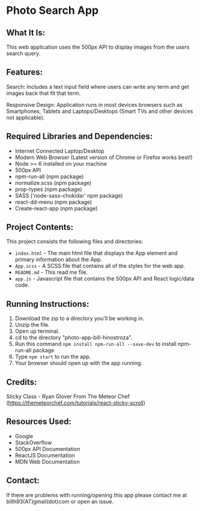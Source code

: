 # Photo Search App

## What It Is:
This web application uses the 500px API to display images from the users search query.

## Features:
Search: Includes a text input field where users can write any term and get images back that fit that term.

Responsive Design: Application runs in most devices browsers such as Smartphones, Tablets and Laptops/Desktops (Smart TVs and other devices not applicable).

## Required Libraries and Dependencies:
* Internet Connected Laptop/Desktop
* Modern Web Browser (Latest version of Chrome or Firefox works best!)
* Node >= 6 installed on your machine
* 500px API
* npm-run-all (npm package)
* normalize.scss (npm package)
* prop-types (npm package)
* SASS ('node-sass-chokidar' npm package)
* react-dd-menu (npm package)
* Create-react-app (npm package)

## Project Contents:
This project consists the following files and directories:

* `index.html` - The main html file that displays the App element and primary information about the App.
* `App.scss` - A SCSS file that contains all of the styles for the web app.
* `README.md` - This read me file.
* `app.js` - Javascript file that contains the 500px API and React logic/data code.

## Running Instructions:
1. Download the zip to a directory you'll be working in.
2. Unzip the file.
3. Open up terminal.
4. cd to the directory "photo-app-bill-hinostroza".
5. Run this command `npm install npm-run-all --save-dev` to install npm-run-all package
5. Type `npm start` to run the app.
6. Your browser should open up with the app running.

## Credits:
Sticky Class - Ryan Glover From The Meteor Chef (https://themeteorchef.com/tutorials/react-sticky-scroll)

## Resources Used:
* Google
* StackOverflow
* 500px API Documentation
* ReactJS Documentation
* MDN Web Documentation

## Contact:
If there are problems with running/opening this app please contact me at billh93(AT)gmail(dot)com or open an issue.
